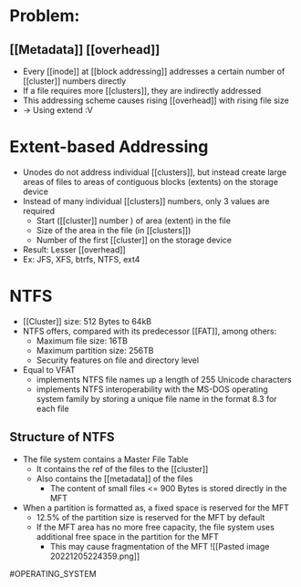 # Problem:
## [[Metadata]] [[overhead]]
* Every [[inode]] at [[block addressing]] addresses a certain number of [[cluster]] numbers directly
* If a file requires more [[clusters]], they are indirectly addressed
* This addressing scheme causes rising [[overhead]] with rising file size
* -> Using extend :V
# Extent-based Addressing
* Unodes do not address individual [[clusters]], but instead create large areas of files to areas of contiguous blocks (extents) on the storage device
* Instead of many individual [[clusters]] numbers, only 3 values are required
	* Start ([[cluster]] number ) of area (extent) in the file
	* Size of the area in the file (in [[clusters]])
	* Number of the first [[cluster]] on the storage device
* Result: Lesser [[overhead]]
* Ex: JFS, XFS, btrfs, NTFS, ext4
# NTFS
* [[Cluster]] size: 512 Bytes to 64kB
* NTFS offers, compared with its predecessor [[FAT]], among others:
	* Maximum file size: 16TB
	* Maximum partition size: 256TB
	* Security features on file and directory level
* Equal to VFAT
	* implements NTFS file names up a length of 255 Unicode characters
	* implements NTFS interoperability with the MS-DOS operating system family by storing a unique file name in the format 8.3 for each file
## Structure of NTFS
* The file system contains a Master File Table
	* It contains the ref of the files to the [[cluster]]
	* Also contains the [[metadata]] of the files
		* The content of small files <= 900 Bytes is stored directly in the MFT
* When a partition is formatted as, a fixed space is reserved for the MFT
	* 12.5% of the partition size is reserved for the MFT by default
	* If the MFT area has no more free capacity, the file system uses additional free space in the partition for the MFT
		* This may cause fragmentation of the MFT
![[Pasted image 20221205224359.png]]


#OPERATING_SYSTEM 